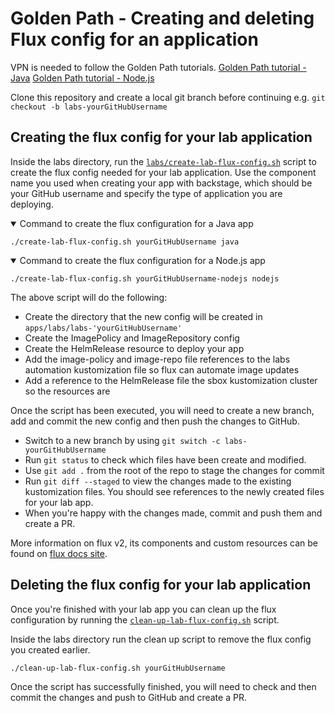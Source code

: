 # Golden Path - Creating and deleting Flux config for an application

VPN is needed to follow the Golden Path tutorials.
[Golden Path tutorial - Java](https://backstage.platform.hmcts.net/catalog/default/component/golden-path-java)
[Golden Path tutorial - Node.js](https://backstage.sandbox.platform.hmcts.net/docs/default/component/golden-path-nodejs)

Clone this repository and create a local git branch before continuing e.g. `git checkout -b labs-yourGitHubUsername`

## Creating the flux config for your lab application

Inside the labs directory, run the [`labs/create-lab-flux-config.sh`](create-lab-flux-config.sh) script to create the flux config needed for your lab application. Use the component name you used when creating your app with backstage, which should be your GitHub username and specify the type of application you are deploying.

<details open>
<summary>Command to create the flux configuration for a Java app</summary>

```shell
./create-lab-flux-config.sh yourGitHubUsername java
```

</details>

<details open>
<summary>Command to create the flux configuration for a Node.js app</summary>

```shell
./create-lab-flux-config.sh yourGitHubUsername-nodejs nodejs
```

</details>

The above script will do the following:

- Create the directory that the new config will be created in `apps/labs/labs-'yourGitHubUsername'`
- Create the ImagePolicy and ImageRepository config
- Create the HelmRelease resource to deploy your app
- Add the image-policy and image-repo file references to the labs automation kustomization file so flux can automate image updates
- Add a reference to the HelmRelease file the sbox kustomization cluster so the resources are

Once the script has been executed, you will need to create a new branch, add and commit the new config and then push the changes to GitHub.

- Switch to a new branch by using `git switch -c labs-yourGitHubUsername`
- Run `git status` to check which files have been create and modified.
- Use `git add .` from the root of the repo to stage the changes for commit
- Run `git diff --staged` to view the changes made to the existing kustomization files. You should see references to the newly created files for your lab app.
- When you're happy with the changes made, commit and push them and create a PR.

More information on flux v2, its components and custom resources can be found on [flux docs site](https://fluxcd.io/docs/concepts/).

## Deleting the flux config for your lab application

Once you're finished with your lab app you can clean up the flux configuration by running the [`clean-up-lab-flux-config.sh`](./create-lab-flux-config.sh) script.

Inside the labs directory run the clean up script to remove the flux config you created earlier.

```shell
./clean-up-lab-flux-config.sh yourGitHubUsername
```

Once the script has successfully finished, you will need to check and then commit the changes and push to GitHub and create a PR.
